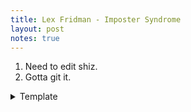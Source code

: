 ```yaml
---
title: Lex Fridman - Imposter Syndrome
layout: post
notes: true
---
```


1. Need to edit shiz.   
2. Gotta git it.   


<details>
<summary>Template</summary>

Drop Down.
